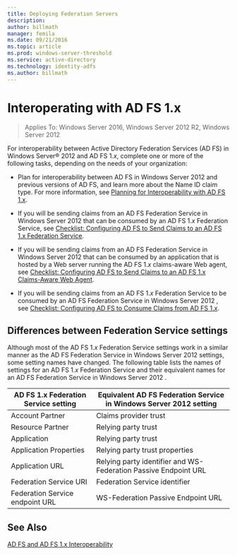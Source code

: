 ```yaml
---
title: Deploying Federation Servers
description:
author: billmath
manager: femila
ms.date: 09/21/2016
ms.topic: article
ms.prod: windows-server-threshold
ms.service: active-directory
ms.technology: identity-adfs
ms.author: billmath
---
```

# Interoperating with AD FS 1.x

>Applies To: Windows Server 2016, Windows Server 2012 R2, Windows Server 2012

For interoperability between Active Directory Federation Services \(AD FS\) in Windows Server® 2012 and AD FS 1.*x*, complete one or more of the following tasks, depending on the needs of your organization:  
  
-   Plan for interoperability between AD FS in  Windows Server 2012  and previous versions of AD FS, and learn more about the Name ID claim type. For more information, see [Planning for Interoperability with AD FS 1.x](https://technet.microsoft.com/library/ff678040.aspx).  
  
-   If you will be sending claims from an AD FS Federation Service in  Windows Server 2012  that can be consumed by an AD FS 1.*x* Federation Service, see [Checklist: Configuring AD FS to Send Claims to an AD FS 1.x Federation Service](Checklist--Configuring-AD-FS-to-Send-Claims-to-an-AD-FS-1.x-Federation-Service.md).  
  
-   If you will be sending claims from an AD FS Federation Service in  Windows Server 2012  that can be consumed by an application that is hosted by a Web server running the AD FS 1.*x* claims\-aware Web agent, see [Checklist: Configuring AD FS to Send Claims to an AD FS 1.x Claims-Aware Web Agent](Checklist--Configuring-AD-FS-to-Send-Claims-to-an-AD-FS-1.x-Claims-Aware-Web-Agent.md).  
  
-   If you will be sending claims from an AD FS 1.*x* Federation Service to be consumed by an AD FS Federation Service in  Windows Server 2012 , see [Checklist: Configuring AD FS  to Consume Claims from AD FS 1.x](Checklist--Configuring-AD-FS--to-Consume-Claims-from-AD-FS-1.x.md).  
  
## Differences between Federation Service settings  
Although most of the AD FS 1.*x* Federation Service settings work in a similar manner as the AD FS Federation Service in  Windows Server 2012  settings, some setting names have changed. The following table lists the names of settings for an AD FS 1.*x* Federation Service and their equivalent names for an AD FS Federation Service in  Windows Server 2012 .  
  
|AD FS 1.x Federation Service setting|Equivalent AD FS Federation Service in  Windows Server 2012  setting  
|----------------------------------------|---------------------------------------------------------------------------------------------------------- 
|Account Partner|Claims provider trust  
|Resource Partner|Relying party trust 
|Application|Relying party trust  
|Application Properties|Relying party trust properties  
|Application URL|Relying party identifier and WS\-Federation Passive Endpoint URL  
|Federation Service URI|Federation Service identifier  
|Federation Service endpoint URL|WS\-Federation Passive Endpoint URL  
  
## See Also  
[AD FS and AD FS 1.x Interoperability](http://go.microsoft.com/fwlink/?LinkId=200776)  
  

